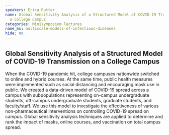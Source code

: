 ```yaml
---
speakers: Erica Rutter
name: Global Sensitivity Analysis of a Structured Model of COVID-19 Transmission on
  a College Campus
categories: Minisymposium lectures
name_ms: multiscale-models-of-infectious-diseases
hide: no
---
```


## Global Sensitivity Analysis of a Structured Model of COVID-19 Transmission on a College Campus

When the COVID-19 pandemic hit, college campuses nationwide switched to online and hybrid courses. At the same time, public health measures were implemented such as social distancing and encouraging mask use in public. We created a data-driven model of COVID-19 spread across a campus with subpopulations representing on-campus undergraduate students, off-campus undergraduate students, graduate students, and faculty/staff. We use this model to investigate the effectiveness of various non-pharmaceutical interventions on controlling COVID-19 spread on campus. Global sensitivity analysis techniques are applied to determine and rank the impact of masks, online courses, and vaccination on total campus spread.


